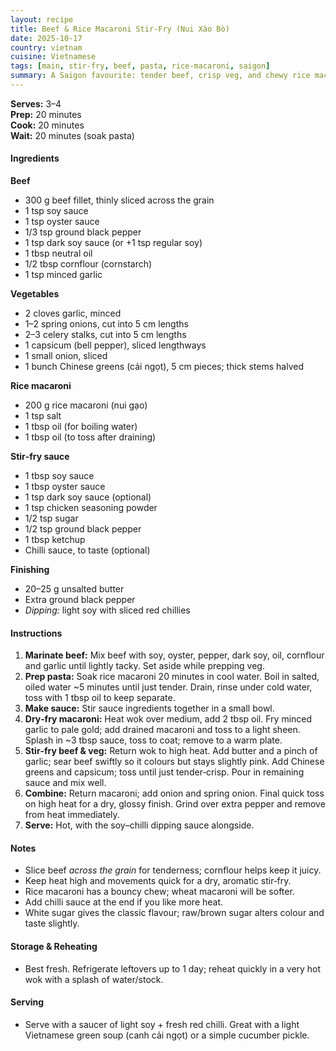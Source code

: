 ```yaml
---
layout: recipe
title: Beef & Rice Macaroni Stir‑Fry (Nui Xào Bò)
date: 2025-10-17
country: vietnam
cuisine: Vietnamese
tags: [main, stir-fry, beef, pasta, rice-macaroni, saigon]
summary: A Saigon favourite: tender beef, crisp veg, and chewy rice macaroni tossed over high heat in a glossy savoury sauce.
---
```

<div class="recipe-meta">
  <strong>Serves:</strong> 3–4<br>
  <strong>Prep:</strong> 20 minutes<br>
  <strong>Cook:</strong> 20 minutes<br>
  <strong>Wait:</strong> 20 minutes (soak pasta)<br>
</div>

<h4>Ingredients</h4>

<strong>Beef</strong>
<ul>
<li>300 g beef fillet, thinly sliced across the grain</li>
<li>1 tsp soy sauce</li>
<li>1 tsp oyster sauce</li>
<li>1/3 tsp ground black pepper</li>
<li>1 tsp dark soy sauce (or +1 tsp regular soy)</li>
<li>1 tbsp neutral oil</li>
<li>1/2 tbsp cornflour (cornstarch)</li>
<li>1 tsp minced garlic</li>
</ul>

<strong>Vegetables</strong>
<ul>
<li>2 cloves garlic, minced</li>
<li>1–2 spring onions, cut into 5 cm lengths</li>
<li>2–3 celery stalks, cut into 5 cm lengths</li>
<li>1 capsicum (bell pepper), sliced lengthways</li>
<li>1 small onion, sliced</li>
<li>1 bunch Chinese greens (cải ngọt), 5 cm pieces; thick stems halved</li>
</ul>

<strong>Rice macaroni</strong>
<ul>
<li>200 g rice macaroni (nui gạo)</li>
<li>1 tsp salt</li>
<li>1 tbsp oil (for boiling water)</li>
<li>1 tbsp oil (to toss after draining)</li>
</ul>

<strong>Stir‑fry sauce</strong>
<ul>
<li>1 tbsp soy sauce</li>
<li>1 tbsp oyster sauce</li>
<li>1 tsp dark soy sauce (optional)</li>
<li>1 tsp chicken seasoning powder</li>
<li>1/2 tsp sugar</li>
<li>1/2 tsp ground black pepper</li>
<li>1 tbsp ketchup</li>
<li>Chilli sauce, to taste (optional)</li>
</ul>

<strong>Finishing</strong>
<ul>
<li>20–25 g unsalted butter</li>
<li>Extra ground black pepper</li>
<li><em>Dipping:</em> light soy with sliced red chillies</li>
</ul>

<h4>Instructions</h4>
<ol>
<li><strong>Marinate beef:</strong> Mix beef with soy, oyster, pepper, dark soy, oil, cornflour and garlic until lightly tacky. Set aside while prepping veg.</li>
<li><strong>Prep pasta:</strong> Soak rice macaroni 20 minutes in cool water. Boil in salted, oiled water ~5 minutes until just tender. Drain, rinse under cold water, toss with 1 tbsp oil to keep separate.</li>
<li><strong>Make sauce:</strong> Stir sauce ingredients together in a small bowl.</li>
<li><strong>Dry‑fry macaroni:</strong> Heat wok over medium, add 2 tbsp oil. Fry minced garlic to pale gold; add drained macaroni and toss to a light sheen. Splash in ~3 tbsp sauce, toss to coat; remove to a warm plate.</li>
<li><strong>Stir‑fry beef & veg:</strong> Return wok to high heat. Add butter and a pinch of garlic; sear beef swiftly so it colours but stays slightly pink. Add Chinese greens and capsicum; toss until just tender‑crisp. Pour in remaining sauce and mix well.</li>
<li><strong>Combine:</strong> Return macaroni; add onion and spring onion. Final quick toss on high heat for a dry, glossy finish. Grind over extra pepper and remove from heat immediately.</li>
<li><strong>Serve:</strong> Hot, with the soy–chilli dipping sauce alongside.</li>
</ol>

<h4>Notes</h4>
<ul>
<li>Slice beef <em>across the grain</em> for tenderness; cornflour helps keep it juicy.</li>
<li>Keep heat high and movements quick for a dry, aromatic stir‑fry.</li>
<li>Rice macaroni has a bouncy chew; wheat macaroni will be softer.</li>
<li>Add chilli sauce at the end if you like more heat.</li>
<li>White sugar gives the classic flavour; raw/brown sugar alters colour and taste slightly.</li>
</ul>

<h4>Storage & Reheating</h4>
<ul>
<li>Best fresh. Refrigerate leftovers up to 1 day; reheat quickly in a very hot wok with a splash of water/stock.</li>
</ul>

<h4>Serving</h4>
<ul>
<li>Serve with a saucer of light soy + fresh red chilli. Great with a light Vietnamese green soup (canh cải ngọt) or a simple cucumber pickle.</li>
</ul>
